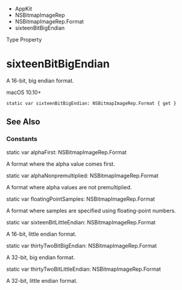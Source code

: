 

- AppKit
- NSBitmapImageRep
- NSBitmapImageRep.Format
-  sixteenBitBigEndian 

Type Property

# sixteenBitBigEndian

A 16-bit, big endian format.

macOS 10.10+

``` source
static var sixteenBitBigEndian: NSBitmapImageRep.Format { get }
```

## See Also

### Constants

static var alphaFirst: NSBitmapImageRep.Format

A format where the alpha value comes first.

static var alphaNonpremultiplied: NSBitmapImageRep.Format

A format where alpha values are not premultiplied.

static var floatingPointSamples: NSBitmapImageRep.Format

A format where samples are specified using floating-point numbers.

static var sixteenBitLittleEndian: NSBitmapImageRep.Format

A 16-bit, little endian format.

static var thirtyTwoBitBigEndian: NSBitmapImageRep.Format

A 32-bit, big endian format.

static var thirtyTwoBitLittleEndian: NSBitmapImageRep.Format

A 32-bit, little endian format.

